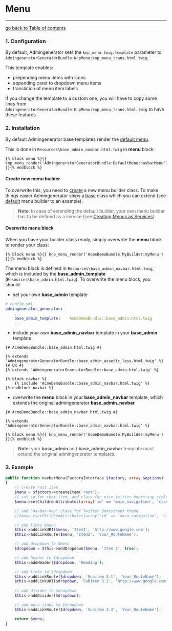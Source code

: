 # Menu
---------------------------------------

[go back to Table of contents][back-to-index]

[back-to-index]: https://github.com/symfony2admingenerator/AdmingeneratorGeneratorBundle/blob/master/Resources/doc/documentation.md#7-cookbook

### 1. Configuration

By default, Admingenerator sets the `knp_menu.twig.template` parameter to
`AdmingeneratorGeneratorBundle:KnpMenu:knp_menu_trans.html.twig`.

This template enables:

* prepending menu items with icons
* appending caret to dropdown menu items
* translation of menu item labels

If you change the template to a custom one, you will have to copy some lines
from `AdmingeneratorGeneratorBundle:KnpMenu:knp_menu_trans.html.twig` to have 
these features.

### 2. Installation

By default Admingenerator base templates render the [default menu][default-builder].

This is done in `Resources\base_admin_navbar.html.twig` in **menu** block:

```html+django
{% block menu %}{{ knp_menu_render('AdmingeneratorGeneratorBundle:DefaultMenu:navbarMenu') }}{% endblock %}
```

#### Create new menu builder

To overwrite this, you need to [create][create-builder] a new menu builder class. 
To make things easier Admingenerator ships a [base][extend-builder] class which 
you can extend (see [default][default-builder] menu builder to an example).

> **Note**: In case of extending the default builder, your own menu builder has to be defined as a service (see 
[Creating Menus as Services][create-service-builder]).

[create-builder]: https://github.com/KnpLabs/KnpMenuBundle/blob/master/Resources/doc/index.md#method-a-the-easy-way-yay
[create-service-builder]: https://github.com/KnpLabs/KnpMenuBundle/blob/master/Resources/doc/menu_service.md
[extend-builder]: https://github.com/symfony2admingenerator/AdmingeneratorGeneratorBundle/blob/master/Menu/AdmingeneratorMenuBuilder.php
[default-builder]: https://github.com/symfony2admingenerator/AdmingeneratorGeneratorBundle/blob/master/Menu/DefaultMenuBuilder.php

#### Overwrite menu block

When you have your builder class ready, simply overwrite the **menu** block to render your class:

```html+django
{% block menu %}{{ knp_menu_render('AcmeDemoBundle:MyBuilder:myMenu') }}{% endblock %}
```

The menu block is defined in `Resources\base_admin_navbar.html.twig`, which is included by the **base_admin_template** (`Resources\base_admin.html.twig`). To overwrite the menu block, you should:

* set your own **base_admin** template

```yaml
# config.yml
admingenerator_generator:
    ...
    base_admin_template:    AcmeDemoBundle::base_admin.html.twig
    ...
```

* include your own **base_admin_navbar** template in your **base_admin** template

```html+django
{# AcmeDemoBundle::base_admin.html.twig #}

{% extends 'AdmingeneratorGeneratorBundle::base_admin_assetic_less.html.twig' %}
{# OR #}
{% extends 'AdmingeneratorGeneratorBundle::base_admin.html.twig' %}

{% block navbar %}
    {% include 'AcmeDemoBundle::base_admin_navbar.html.twig' %}
{% endblock navbar %}
```


* overwrite the **menu** block in your **base_admin_navbar** template, which extends the original admingenerator **base_admin_navbar**

```html+django
{# AcmeDemoBundle::base_admin_navbar.html.twig #}

{% extends 'AdmingeneratorGeneratorBundle::base_admin_navbar.html.twig' %}

{% block menu %}{{ knp_menu_render('AcmeDemoBundle:MyBuilder:myMenu') }}{% endblock %}
```

> **Note**: your **base_admin** and **base_admin_navbar** template must extend the original admingenerator templates.

### 3. Example

```php
public function navbarMenu(FactoryInterface $factory, array $options)
{
    // create root item
    $menu = $factory->createItem('root');
    // set id for root item, and class for nice twitter bootstrap style
    $menu->setChildrenAttributes(array('id' => 'main_navigation', 'class' => 'nav navbar-nav'));

    // add "navbar-nav" class for Twitter Bootstrap3 theme
    //$menu->setChildrenAttributes(array('id' => 'main_navigation', 'class' => 'nav navbar-nav'));

    // add links $menu
    $this->addLinkURI($menu, 'Item1', 'http://www.google.com');
    $this->addLinkRoute($menu, 'Item2', 'Your_RouteName');

    // add dropdown to $menu
    $dropdown = $this->addDropdown($menu, 'Item 3', true);

    // add header to $dropdown
    $this->addHeader($dropdown, 'Heading');

    // add links to $dropdown
    $this->addLinkRoute($dropdown, 'Subitem 3.1', 'Your_RouteName');
    $this->addLinkURI($dropdown, 'Subitem 3.2', 'http://www.google.com');
    
    // add divider to $dropdown
    $this->addDivider($dropdown);

    // add more links to $dropdown
    $this->addLinkRoute($dropdown, 'Subitem 3.3', 'Your_RouteName');

    return $menu;
}
```
